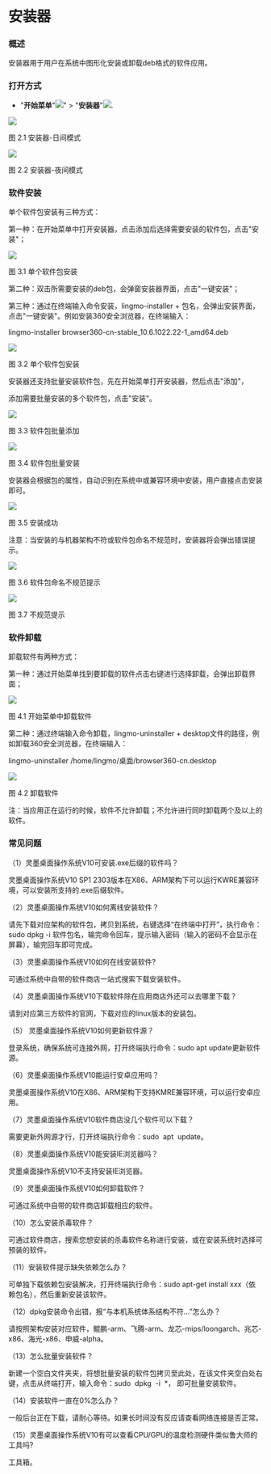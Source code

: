 # 安装器

### 概述

安装器用于用户在系统中图形化安装或卸载deb格式的软件应用。

### 打开方式

-   "**开始菜单**"![](./image/image1.png)" > "**安装器**"![](./image/image2.png).

![](./image/image5.png)

图 2.1 安装器-日间模式

![](./image/image6.png)

图 2.2 安装器-夜间模式

### 软件安装

单个软件包安装有三种方式：

第一种：在开始菜单中打开安装器，点击添加后选择需要安装的软件包，点击"安装"；

![](./image/image7.png)

图 3.1 单个软件包安装

第二种：双击所需要安装的deb包，会弹窗安装器界面，点击"一键安装"；

第三种：通过在终端输入命令安装，lingmo-installer +
包名，会弹出安装界面，点击"一键安装"。例如安装360安全浏览器，在终端输入：

lingmo-installer browser360-cn-stable\_10.6.1022.22-1\_amd64.deb

![](./image/image8.png)

图 3.2 单个软件包安装

安装器还支持批量安装软件包，先在开始菜单打开安装器，然后点击"添加"，

添加需要批量安装的多个软件包，点击"安装"。

![](./image/image9.png)

图 3.3 软件包批量添加

![](./image/image10.png)

图 3.4 软件包批量安装

安装器会根据包的属性，自动识别在系统中或兼容环境中安装，用户直接点击安装即可。

![](./image/image11.png)

图 3.5 安装成功

注意：当安装的与机器架构不符或软件包命名不规范时，安装器将会弹出错误提示。

![](./image/image12.png)

图 3.6 软件包命名不规范提示

![](./image/image13.png)

图 3.7 不规范提示

### 软件卸载

卸载软件有两种方式：

第一种：通过开始菜单找到要卸载的软件点击右键进行选择卸载，会弹出卸载界面；

![](./image/image14.png)

图 4.1 开始菜单中卸载软件

第二种：通过终端输入命令卸载，lingmo-uninstaller +
desktop文件的路径，例如卸载360安全浏览器，在终端输入：

lingmo-uninstaller /home/lingmo/桌面/browser360-cn.desktop

![](./image/image15.png)

图 4.2 卸载软件

注：当应用正在运行的时候，软件不允许卸载；不允许进行同时卸载两个及以上的软件。

### 常见问题

（1）灵墨桌面操作系统V10可安装.exe后缀的软件吗？

灵墨桌面操作系统V10 SP1 2303版本在X86、ARM架构下可以运行KWRE兼容环境，可以安装所支持的.exe后缀软件。

（2）灵墨桌面操作系统V10如何离线安装软件？

请先下载对应架构的软件包，拷贝到系统，右键选择“在终端中打开”，执行命令：sudo dpkg -i 软件包名，输完命令回车，提示输入密码（输入的密码不会显示在屏幕），输完回车即可完成。

（3）灵墨桌面操作系统V10如何在线安装软件?

可通过系统中自带的软件商店一站式搜索下载安装软件。

（4）灵墨桌面操作系统V10下载软件除在应用商店外还可以去哪里下载？

请到对应第三方软件的官网，下载对应的linux版本的安装包。

（5） 灵墨桌面操作系统V10如何更新软件源？

登录系统，确保系统可连接外网，打开终端执行命令：sudo apt update更新软件源。

（6）灵墨桌面操作系统V10能运行安卓应用吗？

灵墨桌面操作系统V10在X86、ARM架构下支持KMRE兼容环境，可以运行安卓应用。

（7）灵墨桌面操作系统V10软件商店没几个软件可以下载？

需要更新外网源才行，打开终端执行命令：sudo  apt  update。

（8）灵墨桌面操作系统V10能安装IE浏览器吗？

灵墨桌面操作系统V10不支持安装IE浏览器。

（9）灵墨桌面操作系统V10如何卸载软件？

可通过系统中自带的软件商店卸载相应的软件。

（10）怎么安装杀毒软件？

可通过软件商店，搜索您想安装的杀毒软件名称进行安装，或在安装系统时选择可预装的软件。

（11）安装软件提示缺失依赖怎么办？

可单独下载依赖包安装解决，打开终端执行命令：sudo apt-get install xxx（依赖包名），然后重新安装该软件。

（12）dpkg安装命令出错，报“与本机系统体系结构不符...”怎么办？

请按照架构安装对应软件，鲲鹏-arm、飞腾-arm、龙芯-mips/loongarch、兆芯-x86、海光-x86、申威-alpha。

（13）怎么批量安装软件？

新建一个空白文件夹夹，将想批量安装的软件包拷贝至此处，在该文件夹空白处右键，点击从终端打开，输入命令：sudo  dpkg  -i  *， 即可批量安装软件。

（14）安装软件一直在0%怎么办？

一般后台正在下载，请耐心等待。如果长时间没有反应请查看网络连接是否正常。

（15）灵墨桌面操作系统V10有可以查看CPU/GPU的温度检测硬件类似鲁大师的工具吗?

工具箱。

